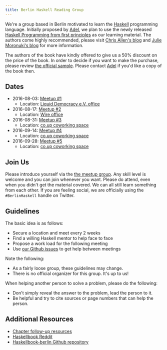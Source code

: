 ```yaml
---
title: Berlin Haskell Reading Group
---
```

We're a group based in Berlin motivated to learn the [Haskell] programming
language. Initially proposed by [Adel], we plan to use the newly released
[Haskell Programming from first principles] as our learning material. The
authors come highly recommended, please visit [Chris Allen's blog] and [Julie
Moronuki's blog] for more information.

The authors of the book have kindly offered to give us a 50% discount on the
price of the book. In order to decide if you want to make the purchase, please
review [the official sample]. Please contact [Adel] if you'd like a copy of the
book then.

Dates
-----
 * 2016-08-03: [Meetup #1]
     * Location: [Liquid Democracy e.V. office]
 * 2016-08-17: [Meetup #2]
     * Location: [Wire office]
 * 2016-08-31: [Meetup #3]
     * Location: [co.up coworking space]
 * 2016-09-14: [Meetup #4]
     * Location: [co.up coworking space]
 * 2016-09-28: [Meetup #5]
     * Location: [co.up coworking space]

Join Us
--------
Please introduce yourself via the [the meetup group]. Any skill level is
welcome and you can join whenever you want. Please do attend, even when you
didn't get the material covered. We can all still learn something from each
other. If you are feeling social, we are officially using the `#BerlinHaskell`
handle on Twitter.

Guidelines
----
The basic idea is as follows:

  * Secure a location and meet every 2 weeks
  * Find a willing Haskell mentor to help face to face
  * Propose a work load for the following meeting
  * Use [our Github issues] to get help between meetings

Note the following:

  * As a fairly loose group, these guidelines may change.
  * There is no official organizer for this group. It's up to us!

When helping another person to solve a problem, please do the following:

  * Don't simply reveal the answer to the problem, lead the person to it.
  * Be helpful and try to cite sources or page numbers that can help the person.

Additional Resources
----
  * [Chapter follow-up resources]
  * [Haskellbook Reddit]
  * [Haskellbook-berlin Github repository]

[Adel]: http://www.meetup.com/berlinhug/members/48993382/
[Haskell Programming from first principles]: http://haskellbook.com/
[the meetup group]: http://www.meetup.com/berlinhug/
[Chris Allen's blog]: http://bitemyapp.com/
[our Github issues]: https://github.com/lwm/haskellbook-berlin/issues
[the official sample]: http://haskellbook.com/images/sample.pdf
[Haskell]: https://www.haskell.org/
[Liquid Democracy e.V. office]: https://liqd.net/en/
[Wire office]: https://wire.com/
[Julie Moronuki's blog]: http://argumatronic.com/
[Chapter follow-up resources]: https://github.com/pushcx/hpffp-resources
[Haskellbook Reddit]: https://www.reddit.com/r/HaskellBook/
[Haskellbook-berlin Github repository]: https://github.com/lwm/haskellbook-berlin/
[co.up coworking space]: http://co-up.de/about.html
[Meetup #1]: https://www.meetup.com/berlinhug/events/232964889/
[Meetup #2]: http://www.meetup.com/berlinhug/events/233214002/
[Meetup #3]: https://www.meetup.com/berlinhug/events/233647346/
[Meetup #4]: https://www.meetup.com/berlinhug/events/234087249/
[Meetup #5]: https://www.meetup.com/berlinhug/events/234087579/
